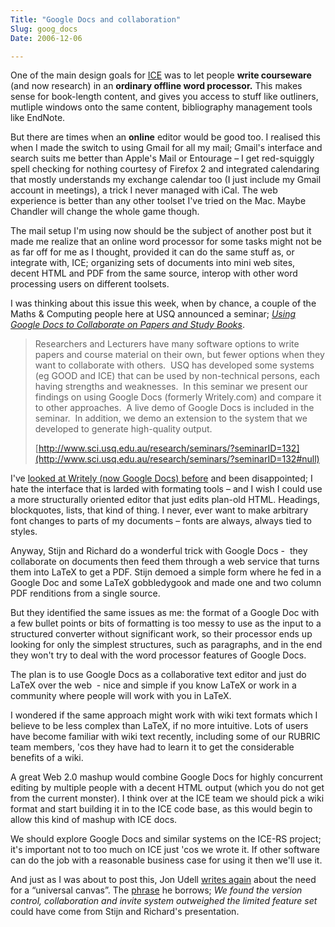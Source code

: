 ```yaml
---
Title: "Google Docs and collaboration"
Slug: goog_docs
Date: 2006-12-06

---
```

<div>

One of the main design goals for [ICE](http://ice.usq.edu.au/) was to
let people **write courseware** (and now research) in an **ordinary
offline word processor.** This makes sense for book-length content, and
gives you access to stuff like outliners, mutliple windows onto the same
content, bibliography management tools like EndNote.

But there are times when an **online** editor would be good too. I
realised this when I made the switch to using Gmail for all my mail;
Gmail's interface and search suits me better than Apple's Mail or
Entourage – I get red-squiggly spell checking for nothing courtesy of
Firefox 2 and integrated calendaring that mostly understands my exchange
calendar too (I just include my Gmail account in meetings), a trick I
never managed with iCal. The web experience is better than any other
toolset I've tried on the Mac. Maybe Chandler will change the whole game
though.

The mail setup I'm using now should be the subject of another post but
it made me realize that an online word processor for some tasks might
not be as far off for me as I thought, provided it can do the same stuff
as, or integrate with, ICE; organizing sets of documents into mini web
sites, decent HTML and PDF from the same source, interop with other word
processing users on different toolsets.

I was thinking about this issue this week, when by chance, a couple of
the Maths & Computing people here at USQ announced a seminar; [*Using
Google Docs to Collaborate on Papers and Study
Books*](http://www.sci.usq.edu.au/research/seminars/?seminarID=132).

> Researchers and Lecturers have many software options to write papers
> and course material on their own, but fewer options when they want to
> collaborate with others.  USQ has developed some systems (eg GOOD and
> ICE) that can be used by non-technical persons, each having strengths
> and weaknesses.  In this seminar we present our findings on using
> Google Docs (formerly Writely.com) and compare it to other approaches.
>  A live demo of Google Docs is included in the seminar.  In addition,
> we demo an extension to the system that we developed to generate
> high-quality output.
>
> [http://www.sci.usq.edu.au/research/seminars/?seminarID=132](http://www.sci.usq.edu.au/research/seminars/?seminarID=132#null)

I've [looked at Writely (now Google Docs)
before](http://del.icio.us/ptsefton/ptsefton+writely) and been
disappointed; I hate the interface that is larded with formating tools –
and I wish I could use a more structurally oriented editor that just
edits plan-old HTML. Headings, blockquotes, lists, that kind of thing. I
never, ever want to make arbitrary font changes to parts of my documents
– fonts are always, always tied to styles.

Anyway, Stijn and Richard do a wonderful trick with Google Docs -  they
collaborate on documents then feed them through a web service that turns
them into LaTeX to get a PDF. Stijn demoed a simple form where he fed in
a Google Doc and some LaTeX gobbledygook and made one and two column PDF
renditions from a single source.

But they identified the same issues as me: the format of a Google Doc
with a few bullet points or bits of formatting is too messy to use as
the input to a structured converter without significant work, so their
processor ends up looking for only the simplest structures, such as
paragraphs, and in the end they won't try to deal with the word
processor features of Google Docs.

The plan is to use Google Docs as a collaborative text editor and just
do LaTeX over the web  - nice and simple if you know LaTeX or work in a
community where people will work with you in LaTeX.

I wondered if the same approach might work with wiki text formats which
I believe to be less complex than LaTeX, if no more intuitive. Lots of
users have become familiar with wiki text recently, including some of
our RUBRIC team members, 'cos they have had to learn it to get the
considerable benefits of a wiki.

A great Web 2.0 mashup would combine Google Docs for highly concurrent
editing by multiple people with a decent HTML output (which you do not
get from the current monster). I think over at the ICE team we should
pick a wiki format and start building it in to the ICE code base, as
this would begin to allow this kind of mashup with ICE docs.

We should explore Google Docs and similar systems on the ICE-RS project;
it's important not to too much on ICE just 'cos we wrote it. If other
software can do the job with a reasonable business case for using it
then we'll use it.

And just as I was about to post this, Jon Udell [writes
again](http://www.infoworld.com/article/06/11/29/49OPstrategic_1.html)
about the need for a “universal canvas”. The
[phrase](http://weblog.infoworld.com/udell/2006/12/05.html#a1572) he
borrows; *We found the version control, collaboration and invite system
outweighed the limited feature set* could have come from Stijn and
Richard's presentation.

</div>
